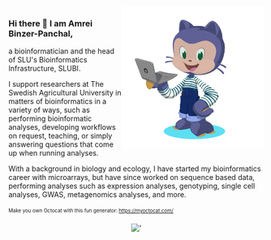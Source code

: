 <img align="right" src="octocat-1720693885494.png" width="280">


### Hi there 👋 I am Amrei Binzer-Panchal,

a bioinformatician and the head of SLU's Bioinformatics Infrastructure, SLUBI. 


I support researchers at The Swedish Agricultural University in matters of bioinformatics in a variety of ways, such as performing bioinformatic analyses, developing workflows on request, teaching, or simply answering questions that come up when running analyses. 

With a background in biology and ecology, I have started my bioinformatics career with microarrays, but have since worked on sequence based data, performing analyses such as expression analyses, genotyping, single cell analyses, GWAS, metagenomics analyses, and more.


<sub><sup>Make you own Octocat with this fun generator: https://myoctocat.com/</sup></sub>

<p align="center">
<picture>
  <source media="(prefers-color-scheme: dark)" srcset="https://go-skill-icons.vercel.app/api/icons?i=linux,git,apptainer,anaconda,nextflow,md,vscode,latex,r,bash,cpp&theme=dark">
  <img alt="'" src="https://go-skill-icons.vercel.app/api/icons?i=linux,git,apptainer,anaconda,nextflow,md,vscode,latex,r,bash,cpp&theme=light">
</picture>
</p>

